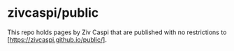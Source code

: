 # zivcaspi/public

This repo holds pages by Ziv Caspi that are published with no restrictions
to [https://zivcaspi.github.io/public/].

